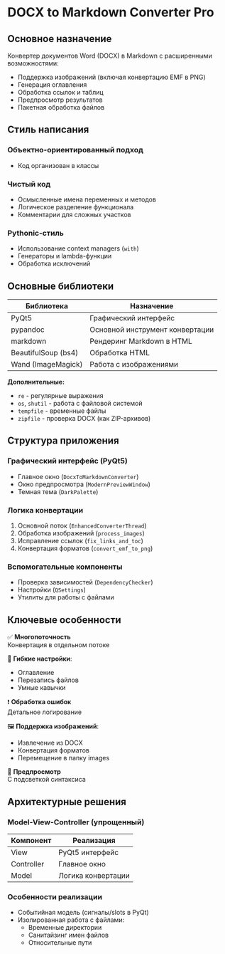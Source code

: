 # DOCX to Markdown Converter Pro

## Основное назначение
Конвертер документов Word (DOCX) в Markdown с расширенными возможностями:
- Поддержка изображений (включая конвертацию EMF в PNG)
- Генерация оглавления
- Обработка ссылок и таблиц
- Предпросмотр результатов
- Пакетная обработка файлов

## Стиль написания
### Объектно-ориентированный подход
- Код организован в классы

### Чистый код
- Осмысленные имена переменных и методов
- Логическое разделение функционала
- Комментарии для сложных участков

### Pythonic-стиль
- Использование context managers (`with`)
- Генераторы и lambda-функции
- Обработка исключений

## Основные библиотеки
| Библиотека | Назначение |
|------------|------------|
| PyQt5 | Графический интерфейс |
| pypandoc | Основной инструмент конвертации |
| markdown | Рендеринг Markdown в HTML |
| BeautifulSoup (bs4) | Обработка HTML |
| Wand (ImageMagick) | Работа с изображениями |

**Дополнительные:**
- `re` - регулярные выражения
- `os`, `shutil` - работа с файловой системой
- `tempfile` - временные файлы
- `zipfile` - проверка DOCX (как ZIP-архивов)

## Структура приложения
### Графический интерфейс (PyQt5)
- Главное окно (`DocxToMarkdownConverter`)
- Окно предпросмотра (`ModernPreviewWindow`)
- Темная тема (`DarkPalette`)

### Логика конвертации
1. Основной поток (`EnhancedConverterThread`)
2. Обработка изображений (`process_images`)
3. Исправление ссылок (`fix_links_and_toc`)
4. Конвертация форматов (`convert_emf_to_png`)

### Вспомогательные компоненты
- Проверка зависимостей (`DependencyChecker`)
- Настройки (`QSettings`)
- Утилиты для работы с файлами

## Ключевые особенности
✅ **Многопоточность**  
Конвертация в отдельном потоке

🔧 **Гибкие настройки**:
- Оглавление
- Перезапись файлов
- Умные кавычки

❗ **Обработка ошибок**  
Детальное логирование

🖼️ **Поддержка изображений**:
- Извлечение из DOCX
- Конвертация форматов
- Перемещение в папку images

👀 **Предпросмотр**  
С подсветкой синтаксиса

## Архитектурные решения
### Model-View-Controller (упрощенный)
| Компонент | Реализация |
|-----------|------------|
| View | PyQt5 интерфейс |
| Controller | Главное окно |
| Model | Логика конвертации |

### Особенности реализации
- Событийная модель (сигналы/slots в PyQt)
- Изолированная работа с файлами:
  - Временные директории
  - Санитайзинг имен файлов
  - Относительные пути
